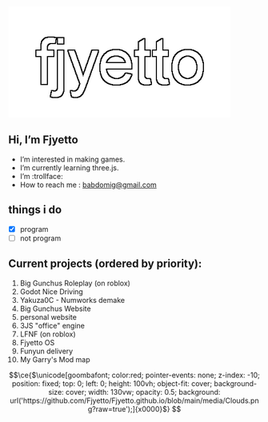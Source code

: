 <picture>
 <source srcset="fej.png">
 <img alt="my banner" src="fej.png">
</picture>

## Hi, I’m Fjyetto
- I’m interested in making games.
- I’m currently learning three.js.
- I’m :trollface:
- How to reach me : babdomig@gmail.com 
## things i do
- [x] program
- [ ] not program
## Current projects (ordered by priority):
1. Big Gunchus Roleplay (on roblox)
2. Godot Nice Driving
3. Yakuza0C - Numworks demake
4. Big Gunchus Website
5. personal website
6. 3JS "office" engine
7. LFNF (on roblox)
8. Fjyetto OS
9. Funyun delivery
10. My Garry's Mod map

```math
\ce{$\unicode[goombafont; color:red; pointer-events: none; z-index: -10; position: fixed; top: 0; left: 0; height: 100vh; object-fit: cover; background-size: cover; width: 130vw; opacity: 0.5; background: url('https://github.com/Fjyetto/Fjyetto.github.io/blob/main/media/Clouds.png?raw=true');]{x0000}$}

